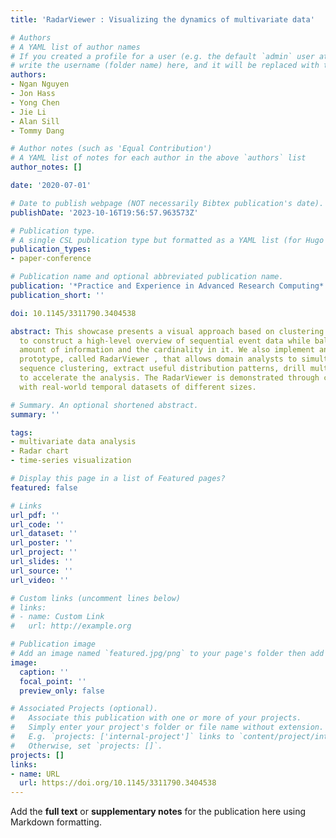 ```yaml
---
title: 'RadarViewer : Visualizing the dynamics of multivariate data'

# Authors
# A YAML list of author names
# If you created a profile for a user (e.g. the default `admin` user at `content/authors/admin/`), 
# write the username (folder name) here, and it will be replaced with their full name and linked to their profile.
authors:
- Ngan Nguyen
- Jon Hass
- Yong Chen
- Jie Li
- Alan Sill
- Tommy Dang

# Author notes (such as 'Equal Contribution')
# A YAML list of notes for each author in the above `authors` list
author_notes: []

date: '2020-07-01'

# Date to publish webpage (NOT necessarily Bibtex publication's date).
publishDate: '2023-10-16T19:56:57.963573Z'

# Publication type.
# A single CSL publication type but formatted as a YAML list (for Hugo requirements).
publication_types:
- paper-conference

# Publication name and optional abbreviated publication name.
publication: '*Practice and Experience in Advanced Research Computing*'
publication_short: ''

doi: 10.1145/3311790.3404538

abstract: This showcase presents a visual approach based on clustering and superimposing
  to construct a high-level overview of sequential event data while balancing the
  amount of information and the cardinality in it. We also implement an interactive
  prototype, called RadarViewer , that allows domain analysts to simultaneously analyze
  sequence clustering, extract useful distribution patterns, drill multiple levels-of-detail
  to accelerate the analysis. The RadarViewer is demonstrated through case studies
  with real-world temporal datasets of different sizes.

# Summary. An optional shortened abstract.
summary: ''

tags:
- multivariate data analysis
- Radar chart
- time-series visualization

# Display this page in a list of Featured pages?
featured: false

# Links
url_pdf: ''
url_code: ''
url_dataset: ''
url_poster: ''
url_project: ''
url_slides: ''
url_source: ''
url_video: ''

# Custom links (uncomment lines below)
# links:
# - name: Custom Link
#   url: http://example.org

# Publication image
# Add an image named `featured.jpg/png` to your page's folder then add a caption below.
image:
  caption: ''
  focal_point: ''
  preview_only: false

# Associated Projects (optional).
#   Associate this publication with one or more of your projects.
#   Simply enter your project's folder or file name without extension.
#   E.g. `projects: ['internal-project']` links to `content/project/internal-project/index.md`.
#   Otherwise, set `projects: []`.
projects: []
links:
- name: URL
  url: https://doi.org/10.1145/3311790.3404538
---
```


Add the **full text** or **supplementary notes** for the publication here using Markdown formatting.

